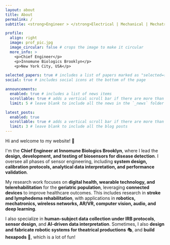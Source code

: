 ```yaml
---
layout: about
title: About
permalink: /
subtitle: <strong>Engineer > </strong>Electrical | Mechanical | Mechatronics & Robotics<br><strong>Dessert Connoisseur</strong>🍦(Self proclaimed)

profile:
  align: right
  image: prof_pic.jpg
  image_circular: false # crops the image to make it circular
  more_info: >
    <p>Chief Engineer</p>
    <p>Innomune Biologics Brooklyn</p>
    <p>New York City, USA</p>

selected_papers: true # includes a list of papers marked as "selected={true}"
social: true # includes social icons at the bottom of the page

announcements:
  enabled: true # includes a list of news items
  scrollable: true # adds a vertical scroll bar if there are more than 3 news items
  limit: 5 # leave blank to include all the news in the `_news` folder

latest_posts:
  enabled: true
  scrollable: true # adds a vertical scroll bar if there are more than 3 new posts items
  limit: 3 # leave blank to include all the blog posts
---
```


Hi and welcome to my website! :wave:  

I'm the **Chief Engineer at Innomune Biologics Brooklyn**, where I lead the **design, development, and testing of biosensors for disease detection**. I oversee all phases of sensor engineering, including **system design, calibration protocols, analytical data interpretation, and performance validation**.  

My research work focuses on **digital health, wearable technology, and telerehabilitation** for the **geriatric population**, leveraging **connected devices** to improve healthcare outcomes. This includes research in **stroke and lymphedema rehabilitation**, with applications in **robotics, mechatronics, wireless networks, AR/VR, computer vision, audio, and deep learning**.  

I also specialize in **human-subject data collection under IRB protocols**, **sensor design**, and **AI-driven data interpretation**.
Sometimes, I also **design and fabricate robotic systems for theatrical productions** :performing_arts:, and **build hexapods** :octopus:, which is a lot of fun!

